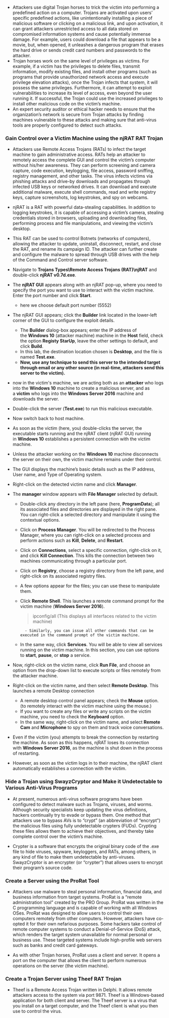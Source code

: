 - Attackers use digital Trojan horses to trick the victim into performing a predefined action on a computer. Trojans are activated upon users’ specific predefined actions, like unintentionally installing a piece of malicious software or clicking on a malicious link, and upon activation, it can grant attackers unrestricted access to all data stored on compromised information systems and cause potentially immense damage. For example, users could download a file that appears to be a movie, but, when opened, it unleashes a dangerous program that erases the hard drive or sends credit card numbers and passwords to the attacker.
- Trojan horses work on the same level of privileges as victims. For example, if a victim has the privileges to delete files, transmit information, modify existing files, and install other programs (such as programs that provide unauthorized network access and execute privilege elevation attacks), once the Trojan infects that system, it will possess the same privileges. Furthermore, it can attempt to exploit vulnerabilities to increase its level of access, even beyond the user running it. If successful, the Trojan could use the increased privileges to install other malicious code on the victim’s machine.
- An expert security auditor or ethical hacker needs to ensure that the organization’s network is secure from Trojan attacks by finding machines vulnerable to these attacks and making sure that anti-virus tools are properly configured to detect such attacks.


### Gain Control over a Victim Machine using the njRAT RAT Trojan

- Attackers use Remote Access Trojans (RATs) to infect the target machine to gain administrative access. RATs help an attacker to remotely access the complete GUI and control the victim’s computer without his/her awareness. They can perform screening and camera capture, code execution, keylogging, file access, password sniffing, registry management, and other tasks. The virus infects victims via phishing attacks and drive-by downloads and propagates through infected USB keys or networked drives. It can download and execute additional malware, execute shell commands, read and write registry keys, capture screenshots, log keystrokes, and spy on webcams.

- njRAT is a RAT with powerful data-stealing capabilities. In addition to logging keystrokes, it is capable of accessing a victim’s camera, stealing credentials stored in browsers, uploading and downloading files, performing process and file manipulations, and viewing the victim’s desktop.

- This RAT can be used to control Botnets (networks of computers), allowing the attacker to update, uninstall, disconnect, restart, and close the RAT, and rename its campaign ID. The attacker can further create and configure the malware to spread through USB drives with the help of the Command and Control server software.
- Navigate to **Trojans Types\Remote Access Trojans (RAT)\njRAT** and double-click **njRAT v0.7d.exe**.
- The **njRAT GUI** appears along with an njRAT pop-up, where you need to specify the port you want to use to interact with the victim machine. Enter the port number and click **Start**.
	- here we choose default port number (5552)
- The njRAT GUI appears; click the **Builder** link located in the lower-left corner of the GUI to configure the exploit details.
	- The **Builder** dialog-box appears; enter the IP address of the **Windows 10** (attacker machine) machine in the **Host** field, check the option **Registy StarUp**, leave the other settings to default, and click **Build**.
	- In this lab, the destination location chosen is **Desktop**, and the file is named **Test.exe**.
	- **Now, use any technique to send this server to the intended target through email or any other source (in real-time, attackers send this server to the victim).**

- now in the victim's machine, we are acting both as an **attacker** who logs into the **Windows 10** machine to create a malicious server, and as a **victim** who logs into the **Windows Server 2016** machine and downloads the server.
- Double-click the server (**Test.exe**) to run this malicious executable.
- Now switch back to host machine. 
- As soon as the victim (here, you) double-clicks the server, the executable starts running and the njRAT client (njRAT GUI) running in **Windows 10** establishes a persistent connection with the victim machine.
- Unless the attacker working on the **Windows 10** machine disconnects the server on their own, the victim machine remains under their control.
- The GUI displays the machine’s basic details such as the IP address, User name, and Type of Operating system.
- Right-click on the detected victim name and click **Manager**.
- The **manager** window appears with **File Manager** selected by default.
	- Double-click any directory in the left pane (here, **ProgramData**); all its associated files and directories are displayed in the right pane. You can right-click a selected directory and manipulate it using the contextual options.
	- Click on **Process Manager**. You will be redirected to the Process Manager, where you can right-click on a selected process and perform actions such as **Kill**, **Delete**, and **Restart**.
	- Click on **Connections**, select a specific connection, right-click on it, and click **Kill Connection**. This kills the connection between two machines communicating through a particular port.
	- Click on **Registry**, choose a registry directory from the left pane, and right-click on its associated registry files.
	- A few options appear for the files; you can use these to manipulate them.
	- Click **Remote Shell**. This launches a remote command prompt for the victim machine (**Windows Server 2016**).
		> ipconfig/all (This displays all interfaces related to the victim machine)
		
			- Similarly, you can issue all other commands that can be executed in the command prompt of the victim machine.
    - In the same way, click **Services**. You will be able to view all services running on the victim machine. In this section, you can use options to **start**, **pause**, or **stop** a service.
- Now, right-click on the victim name, click **Run File**, and choose an option from the drop-down list to execute scripts or files remotely from the attacker machine.
- Right-click on the victim name, and then select **Remote Desktop**. This launches a remote Desktop connection
	- A remote desktop control panel appears; check the **Mouse** option. (to remotely interact with the victim machine using the mouse.)
	- If you want to create any files or write any scripts on the victim machine, you need to check the **Keyboard** option.
	- In the same way, right-click on the victim name, and select **Remote Cam** and **Microphone** to spy on them and track voice conversations.
- Even if the victim (you) attempts to break the connection by restarting the machine. As soon as this happens, njRAT loses its connection with **Windows Server 2016**, as the machine is shut down in the process of restarting.
- However, as soon as the victim logs in to their machine, the njRAT client automatically establishes a connection with the victim.








### Hide a Trojan using SwayzCryptor and Make it Undetectable to Various Anti-Virus Programs

- At present, numerous anti-virus software programs have been configured to detect malware such as Trojans, viruses, and worms. Although security specialists keep updating the virus definitions, hackers continually try to evade or bypass them. One method that attackers use to bypass AVs is to “crypt” (an abbreviation of “encrypt”) the malicious files using fully undetectable crypters (FUDs). Crypting these files allows them to achieve their objectives, and thereby take complete control over the victim’s machine.

- Crypter is a software that encrypts the original binary code of the .exe file to hide viruses, spyware, keyloggers, and RATs, among others, in any kind of file to make them undetectable by anti-viruses. SwayzCryptor is an encrypter (or “crypter”) that allows users to encrypt their program’s source code.


### Create a Server using the ProRat Tool

- Attackers use malware to steal personal information, financial data, and business information from target systems. ProRat is a “remote administration tool” created by the PRO Group. ProRat was written in the C programming language and is capable of working with all Windows OSes. ProRat was designed to allow users to control their own computers remotely from other computers. However, attackers have co-opted it for their own nefarious purposes. Some hackers take control of remote computer systems to conduct a Denial-of-Service (DoS) attack, which renders the target system unavailable for normal personal or business use. These targeted systems include high-profile web servers such as banks and credit card gateways.

- As with other Trojan horses, ProRat uses a client and server. It opens a port on the computer that allows the client to perform numerous operations on the server (the victim machine).


### Create a Trojan Server using Theef RAT Trojan

- Theef is a Remote Access Trojan written in Delphi. It allows remote attackers access to the system via port 9871. Theef is a Windows-based application for both client and server. The Theef server is a virus that you install on a target computer, and the Theef client is what you then use to control the virus.
